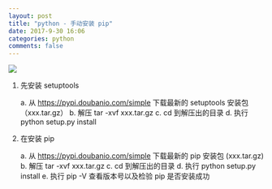 ```yaml
---
layout: post
title: "python - 手动安装 pip"
date: 2017-9-30 16:06
categories: python
comments: false
---
```


![](https://timgsa.baidu.com/timg?image&quality=80&size=b9999_10000&sec=1506768797619&di=864f4b0a9cfe6dcb9d06d66fa3ff2631&imgtype=0&src=http%3A%2F%2Fc.hiphotos.baidu.com%2Fimage%2Fpic%2Fitem%2Fc9fcc3cec3fdfc03e8419f78dd3f8794a4c22630.jpg)

1. 先安装 setuptools

   a. 从 https://pypi.doubanio.com/simple 下载最新的 setuptools 安装包（xxx.tar.gz）
   b. 解压 tar -xvf xxx.tar.gz
   c. cd 到解压出的目录
   d. 执行 python setup.py install

2. 在安装 pip

   a. 从 https://pypi.doubanio.com/simple 下载最新的 pip 安装包 (xxx.tar.gz)
   b. 解压 tar -xvf xxx.tar.gz
   c. cd 到解压出的目录
   d. 执行 python setup.py install
   e. 执行 pip -V 查看版本号以及检验 pip 是否安装成功
